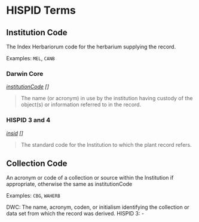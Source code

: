HISPID Terms
============

## <a name="institutionCode"></a> Institution Code

The Index Herbariorum code for the herbarium supplying the record.

Examples: `MEL`, `CANB`

### Darwin Core

_[institutionCode] []_

> The name (or acronym) in use by the institution having custody of the object(s) or information referred to in the record.

### HISPID 3 and 4

_[insid] []_

> The standard code for the Institution to which the plant record refers.

[institutionCode]: http://rs.tdwg.org/dwc/terms/institutionCode
[insid]: http://chah.gov.au/hispid/terms/insid

## <a name="collectionCode"></a> Collection Code

An acronym or code of a collection or source within the Institution if appropriate, otherwise the same as institutionCode

Examples: `CBG`, `WAHERB`

DWC:  The name, acronym, coden, or initialism identifying the collection or data set from which the record was derived.
HISPID 3:  -

[collectionCode]: http://rs.tdwg.org/dwc/terms/collectionCode
